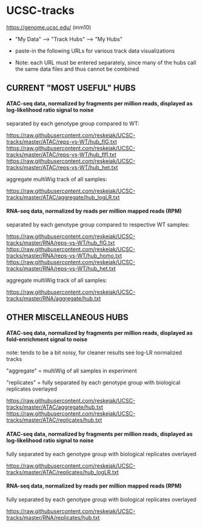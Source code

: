 # UCSC-tracks
https://genome.ucsc.edu/ (mm10)

* "My Data" --> "Track Hubs" --> "My Hubs"

* paste-in the following URLs for various track data visualizations

* Note: each URL must be entered separately, since many of the hubs call the same data files and thus cannot be combined

## CURRENT "MOST USEFUL" HUBS

#### ATAC-seq data, normalized by fragments per million reads, displayed as log-likelihood ratio signal to noise

separated by each genotype group compared to WT:

https://raw.githubusercontent.com/reskejak/UCSC-tracks/master/ATAC/reps-vs-WT/hub_flG.txt
https://raw.githubusercontent.com/reskejak/UCSC-tracks/master/ATAC/reps-vs-WT/hub_flfl.txt
https://raw.githubusercontent.com/reskejak/UCSC-tracks/master/ATAC/reps-vs-WT/hub_het.txt

aggregate multiWig track of all samples:

https://raw.githubusercontent.com/reskejak/UCSC-tracks/master/ATAC/aggregate/hub_logLR.txt

#### RNA-seq data, normalized by reads per million mapped reads (RPM)

separated by each genotype group compared to respective WT samples:

https://raw.githubusercontent.com/reskejak/UCSC-tracks/master/RNA/reps-vs-WT/hub_flG.txt
https://raw.githubusercontent.com/reskejak/UCSC-tracks/master/RNA/reps-vs-WT/hub_homo.txt
https://raw.githubusercontent.com/reskejak/UCSC-tracks/master/RNA/reps-vs-WT/hub_het.txt

aggregate multiWig track of all samples:

https://raw.githubusercontent.com/reskejak/UCSC-tracks/master/RNA/aggregate/hub.txt



## OTHER MISCELLANEOUS HUBS

#### ATAC-seq data, normalized by fragments per million reads, displayed as fold-enrichment signal to noise

note: tends to be a bit noisy, for cleaner results see log-LR normalized tracks

"aggregate" = multiWig of all samples in experiment

"replicates" = fully separated by each genotype group with biological replicates overlayed

https://raw.githubusercontent.com/reskejak/UCSC-tracks/master/ATAC/aggregate/hub.txt
https://raw.githubusercontent.com/reskejak/UCSC-tracks/master/ATAC/replicates/hub.txt

#### ATAC-seq data, normalized by fragments per million reads, displayed as log-likelihood ratio signal to noise

fully separated by each genotype group with biological replicates overlayed

https://raw.githubusercontent.com/reskejak/UCSC-tracks/master/ATAC/replicates/hub_logLR.txt

#### RNA-seq data, normalized by reads per million mapped reads (RPM)

fully separated by each genotype group with biological replicates overlayed

https://raw.githubusercontent.com/reskejak/UCSC-tracks/master/RNA/replicates/hub.txt
